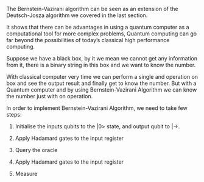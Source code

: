 The Bernstein-Vazirani algorithm can be seen as an extension of the Deutsch-Josza algorithm we covered in the last section. 

It shows that there can be advantages in using a quantum computer as a computational tool for more complex problems, Quantum computing can go far beyond the possibilities of today’s classical high performance computing.
 
Suppose we have a black box, by it we mean we cannot get any information from it, there is a binary string in this box and we want to know the number.

With classical computer very time we can perform a single and operation on box and see the output result and finally get to know the number. But with a Quantum computer and by using Bernstein-Vazirani Algorithm we can know the number just with on operation.

In order to implement Bernstein-Vazirani Algorithm, we need to take few steps:

1. Initialise the inputs qubits to the |0> state, and output qubit to |->.

2. Apply Hadamard gates to the input register

3. Query the oracle

4. Apply Hadamard gates to the input register

5. Measure

